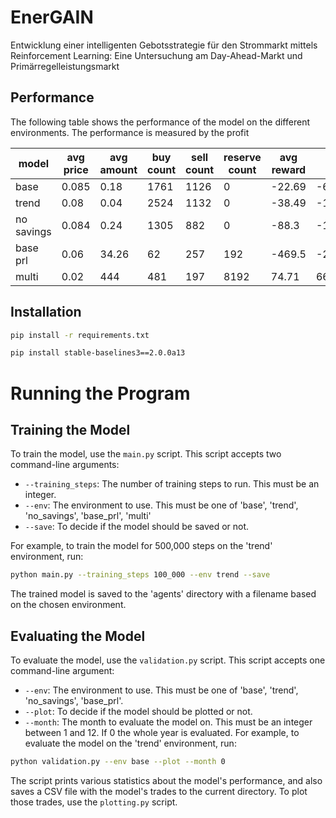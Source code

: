 # EnerGAIN

Entwicklung einer intelligenten Gebotsstrategie für den Strommarkt mittels Reinforcement Learning: Eine Untersuchung am
Day-Ahead-Markt und Primärregelleistungsmarkt
## Performance

The following table shows the performance of the model on the different environments. The performance is measured by the
profit

|   model    |   avg price |   avg amount |   buy count  |   sell count |   reserve count  |   avg reward |   total reward |   total profit |
|------------|-------------|--------------|--------------|--------------|------------------|--------------|----------------|----------------|
| base       |  0.085      |  0.18        |  1761        |  1126        |  0               |  -22.69      | -65520.72      | 1281           |
| trend      | 0.08        | 0.04         | 2524         | 1132         |  0               | -38.49       | -140724        | 11140          |
| no savings | 0.084       | 0.24         | 1305         | 882          | 0                | -88.3        | -193122.4      | 782            |
| base prl   | 0.06        | 34.26        | 62           |  257         |  192             | -469.5       | -239953.3      | 4266           |
| multi      | 0.02        | 444          | 481          |  197         |  8192            |  74.71       | 662750         | 937217         |

## Installation

```bash
pip install -r requirements.txt

pip install stable-baselines3==2.0.0a13
```
# Running the Program

## Training the Model

To train the model, use the `main.py` script. This script accepts two command-line arguments:

- `--training_steps`: The number of training steps to run. This must be an integer.
- `--env`: The environment to use. This must be one of 'base', 'trend', 'no_savings', 'base_prl', 'multi'
- `--save`: To decide if the model should be saved or not. 

For example, to train the model for 500,000 steps on the 'trend' environment, run: 
```bash
python main.py --training_steps 100_000 --env trend --save
```

The trained model is saved to the 'agents' directory with a filename based on the chosen environment.

## Evaluating the Model

To evaluate the model, use the `validation.py` script. This script accepts one command-line argument:

- `--env`: The environment to use. This must be one of 'base', 'trend', 'no_savings', 'base_prl'.
- `--plot`: To decide if the model should be plotted or not.
- `--month`: The month to evaluate the model on. This must be an integer between 1 and 12. If 0 the whole year is evaluated.
For example, to evaluate the model on the 'trend' environment, run:

```bash
python validation.py --env base --plot --month 0
```

The script prints various statistics about the model's performance, and also saves a CSV file with the model's trades to
the current directory.
To plot those trades, use the `plotting.py` script.